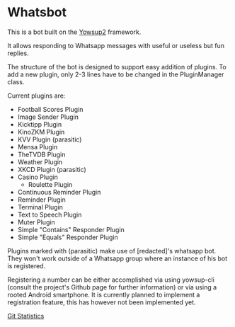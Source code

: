 # Whatsbot

This is a bot built on the [Yowsup2](https://github.com/tgalal/yowsup) framework.

It allows responding to Whatsapp messages with useful or useless but fun replies.

The structure of the bot is designed to support easy addition of plugins. To add a new plugin, only 2-3 lines have to be
changed in the PluginManager class.

Current plugins are:

* Football Scores Plugin
* Image Sender Plugin
* Kicktipp Plugin
* KinoZKM Plugin
* KVV Plugin (parasitic)
* Mensa Plugin
* TheTVDB Plugin
* Weather Plugin
* XKCD Plugin (parasitic)
* Casino Plugin
    * Roulette Plugin
* Continuous Reminder Plugin
* Reminder Plugin
* Terminal Plugin
* Text to Speech Plugin
* Muter Plugin
* Simple "Contains" Responder Plugin
* Simple "Equals" Responder Plugin

Plugins marked with (parasitic) make use of [redacted]'s whatsapp bot. They won't work outside of a Whatsapp group
where an instance of his bot is registered.

Registering a number can be either accomplished via using yowsup-cli (consult the project's Github page for 
further information) or via using a rooted Android smartphone. It is currently planned to implement a registration
feature, this has however not been implemented yet.


[Git Statistics](http://krumreyh.com/git_stats_pages/whatsapp-bot/general.html)